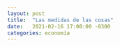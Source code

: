 ```yaml
---
layout: post
title:  "Las medidas de las cosas"
date:   2021-02-16 17:00:00 -0300
categories: economía
---
```



